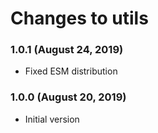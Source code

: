 # Changes to utils

### 1.0.1 (August 24, 2019)

- Fixed ESM distribution

### 1.0.0 (August 20, 2019)

- Initial version
